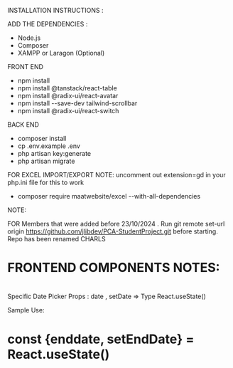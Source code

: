 INSTALLATION INSTRUCTIONS :



ADD THE DEPENDENCIES :
- Node.js
- Composer
- XAMPP or Laragon (Optional)


FRONT END
- npm install
- npm install @tanstack/react-table
- npm install @radix-ui/react-avatar
- npm install --save-dev tailwind-scrollbar
- npm install @radix-ui/react-switch


BACK END
- composer install
- cp .env.example .env
- php artisan key:generate
- php artisan migrate



FOR EXCEL IMPORT/EXPORT
NOTE: uncomment out extension=gd in your php.ini file for this to work
- composer require maatwebsite/excel --with-all-dependencies
  

NOTE:

FOR Members that were added before 23/10/2024 . Run git remote set-url origin https://github.com/jlibdev/PCA-StudentProject.git before starting.
Repo has been renamed
CHARLS


FRONTEND COMPONENTS NOTES:
================================================================


<DatePicker></DatePicker>
================================================================
Specific Date Picker
Props : date , setDate => Type React.useState<Date>()

Sample Use:

const {enddate,  setEndDate} = React.useState<Date>()
<DatePicker date={enddate} setDate={setEndDate} />
===============================================================


